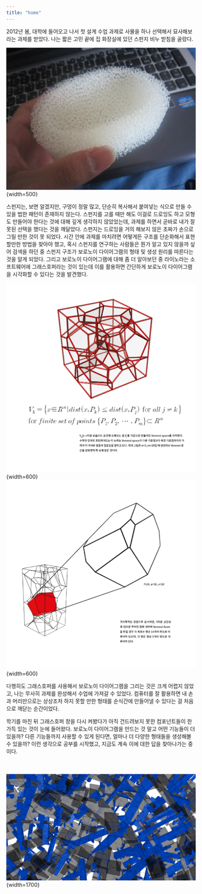 ```yaml
---
title: "home"
---
```


2012년 봄, 대학에 들어오고 나서 첫 설계 수업 과제로 사물을 하나 선택해서 묘사해보라는 과제를 받았다. 나는 짧은 고민 끝에 집 화장실에 있던 스펀지 비누 받침을 골랐다.  

![sponge-1](./assets/index/sponge-1.jpg){width=500}  

스펀지는, 보면 알겠지만, 구멍이 정말 많고, 단순히 복사해서 붙여넣는 식으로 만들 수 있을 법한 패턴이 존재하지 않는다. 스펀지를 고를 때만 해도 이걸로 드로잉도 하고 모형도 만들어야 한다는 것에 대해 깊게 생각하지 않았었는데, 과제를 하면서 곧바로 내가 잘못된 선택을 했다는 것을 깨달았다. 스펀지는 드로잉을 거의 해보지 않은 초짜가 손으로 그릴 만한 것이 못 되었다. 시간 안에 과제를 마치려면 어떻게든 구조를 단순화해서 표현할만한 방법을 찾아야 했고, 혹시 스펀지를 연구하는 사람들은 뭔가 알고 있지 않을까 싶어 검색을 하던 중 스펀지 구조가 보로노이 다이어그램의 형태 및 생성 원리를 따른다는 것을 알게 되었다. 그리고 보로노이 다이어그램에 대해 좀 더 알아보던 중 라이노라는 소프트웨어에 그래스호퍼라는 것이 있는데 이를 활용하면 간단하게 보로노이 다이어그램을 시각화할 수 있다는 것을 발견했다.

![sponge-2](./assets/index/sponge_3d_1.png){width=600}  
![sponge-3](./assets/index/sponge_3d_2.png){width=600}  

다행히도 그래스호퍼를 사용해서 보로노이 다이어그램을 그리는 것은 크게 어렵지 않았고, 나는 무사히 과제를 완성해서 수업에 가져갈 수 있었다. 컴퓨터를 잘 활용하면 내 손과 머리만으로는 상상조차 하지 못할 만한 형태를 순식간에 만들어낼 수 있다는 걸 처음으로 깨닫는 순간이었다. 

학기를 마친 뒤 그래스호퍼 창을 다시 켜봤다가 아직 건드려보지 못한 컴포넌트들이 한가득 있는 것이 눈에 들어왔다. 보로노이 다이어그램을 만드는 것 말고 어떤 기능들이 더 있을까? 다른 기능들까지 사용할 수 있게 된다면, 얼마나 더 다양한 형태들을 생성해볼 수 있을까? 이런 생각으로 공부를 시작했고, 지금도 계속 이에 대한 답을 찾아나가는 중이다.  
&NewLine;  
&NewLine;  
&NewLine;  
![drawing](./assets/index/home_190728_1920.png){width=1700}
